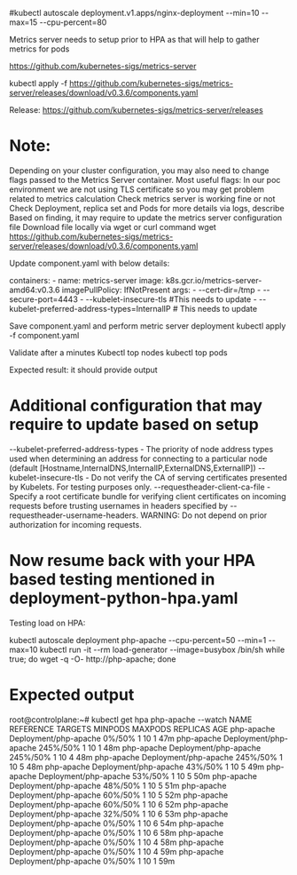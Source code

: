 #kubectl autoscale deployment.v1.apps/nginx-deployment --min=10 --max=15 --cpu-percent=80

Metrics server needs to setup prior to HPA as that will help to gather metrics for pods

https://github.com/kubernetes-sigs/metrics-server

kubectl apply -f https://github.com/kubernetes-sigs/metrics-server/releases/download/v0.3.6/components.yaml

Release: https://github.com/kubernetes-sigs/metrics-server/releases




# Note: 
Depending on your cluster configuration, you may also need to change flags passed to the Metrics Server container. Most useful flags:
In our poc environment we are not using TLS certificate so you may get problem related to metrics calculation
Check metrics server is working fine or not
Check Deployment, replica set and Pods for more details via logs, describe
Based on finding, it may require to update the metrics server configuration file
Download file locally via wget or curl command 
wget https://github.com/kubernetes-sigs/metrics-server/releases/download/v0.3.6/components.yaml

Update component.yaml with below details:

 containers:
      - name: metrics-server
        image: k8s.gcr.io/metrics-server-amd64:v0.3.6
        imagePullPolicy: IfNotPresent
        args:
          - --cert-dir=/tmp
          - --secure-port=4443
          - --kubelet-insecure-tls #This needs to update
          - --kubelet-preferred-address-types=InternalIP # This needs to update

Save component.yaml and perform metric server deployment
kubectl apply -f component.yaml

Validate after a minutes
Kubectl top nodes
kubectl top pods

Expected result: it should provide output



# Additional configuration that may require to update based on setup

--kubelet-preferred-address-types - The priority of node address types used when determining an address for connecting to a particular node (default [Hostname,InternalDNS,InternalIP,ExternalDNS,ExternalIP])
--kubelet-insecure-tls - Do not verify the CA of serving certificates presented by Kubelets. For testing purposes only.
--requestheader-client-ca-file - Specify a root certificate bundle for verifying client certificates on incoming requests before trusting usernames in headers specified by --requestheader-username-headers.
WARNING: Do not depend on prior authorization for incoming requests.


# Now resume back with your HPA based testing mentioned in deployment-python-hpa.yaml

Testing load on HPA:

kubectl autoscale deployment php-apache --cpu-percent=50 --min=1 --max=10
kubectl run -it --rm load-generator --image=busybox /bin/sh
while true; do wget -q -O- http://php-apache; done


# Expected output

root@controlplane:~# kubectl get hpa php-apache --watch
NAME         REFERENCE               TARGETS   MINPODS   MAXPODS   REPLICAS   AGE
php-apache   Deployment/php-apache   0%/50%    1         10        1          47m
php-apache   Deployment/php-apache   245%/50%   1         10        1          48m
php-apache   Deployment/php-apache   245%/50%   1         10        4          48m
php-apache   Deployment/php-apache   245%/50%   1         10        5          48m
php-apache   Deployment/php-apache   43%/50%    1         10        5          49m
php-apache   Deployment/php-apache   53%/50%    1         10        5          50m
php-apache   Deployment/php-apache   48%/50%    1         10        5          51m
php-apache   Deployment/php-apache   60%/50%    1         10        5          52m
php-apache   Deployment/php-apache   60%/50%    1         10        6          52m
php-apache   Deployment/php-apache   32%/50%    1         10        6          53m
php-apache   Deployment/php-apache   0%/50%     1         10        6          54m
php-apache   Deployment/php-apache   0%/50%     1         10        6          58m
php-apache   Deployment/php-apache   0%/50%     1         10        4          58m
php-apache   Deployment/php-apache   0%/50%     1         10        4          59m
php-apache   Deployment/php-apache   0%/50%     1         10        1          59m
